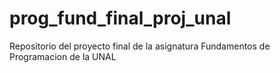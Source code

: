 # prog_fund_final_proj_unal
Repositorio del proyecto final de la asignatura Fundamentos de Programacion de la UNAL
